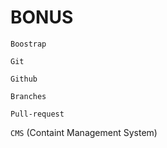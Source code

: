 # BONUS

`Boostrap`

`Git` 

`Github`

`Branches`

`Pull-request`

`CMS` (Containt Management System) 
